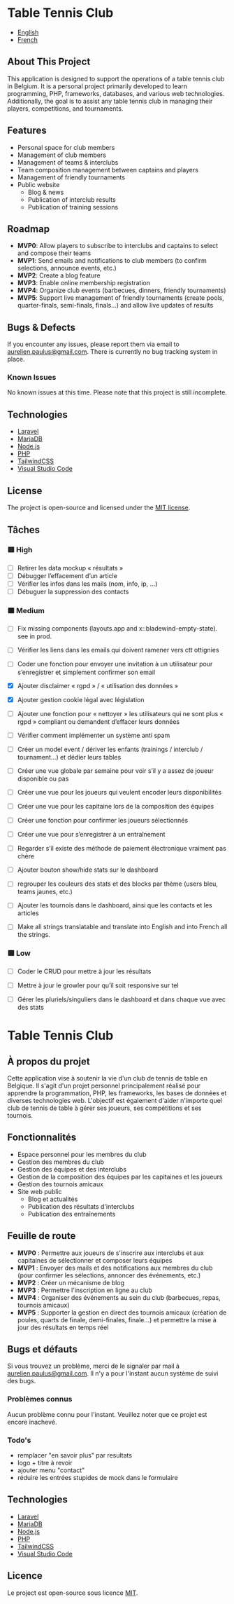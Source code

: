 # Table Tennis Club

- [English](#about-this-project)
- [French](#à-propos-du-projet)

## About This Project

This application is designed to support the operations of a table tennis club in Belgium. It is a personal project primarily developed to learn programming, PHP, frameworks, databases, and various web technologies. Additionally, the goal is to assist any table tennis club in managing their players, competitions, and tournaments.

## Features

- Personal space for club members
- Management of club members
- Management of teams & interclubs
- Team composition management between captains and players
- Management of friendly tournaments
- Public website
  - Blog & news
  - Publication of interclub results
  - Publication of training sessions

## Roadmap

- **MVP0**: Allow players to subscribe to interclubs and captains to select and compose their teams
- **MVP1**: Send emails and notifications to club members (to confirm selections, announce events, etc.)
- **MVP2**: Create a blog feature
- **MVP3**: Enable online membership registration
- **MVP4**: Organize club events (barbecues, dinners, friendly tournaments)
- **MVP5**: Support live management of friendly tournaments (create pools, quarter-finals, semi-finals, finals...) and allow live updates of results

## Bugs & Defects

If you encounter any issues, please report them via email to aurelien.paulus@gmail.com. There is currently no bug tracking system in place.

### Known Issues

No known issues at this time. Please note that this project is still incomplete.

## Technologies

- [Laravel](https://laravel.com/)
- [MariaDB](https://mariadb.org/)
- [Node.js](https://nodejs.org/)
- [PHP](https://www.php.net/)
- [TailwindCSS](https://tailwindcss.com/)
- [Visual Studio Code](https://code.visualstudio.com/)

## License

The project is open-source and licensed under the [MIT license](https://opensource.org/licenses/MIT).

## Tâches

### 🟥 High
- [ ] Retirer les data mockup « résultats » <!-- labels: high, to do -->
- [ ] Débugger l’effacement d’un article <!-- labels: high, to do -->
- [ ] Vérifier les infos dans les mails (nom, info, ip, …) <!-- labels: high, to do -->
- [ ] Débuguer la suppression des contacts

### 🟧 Medium
- [ ] Fix missing components (layouts.app and x::bladewind-empty-state). see in prod. <!-- labels: medium, to do -->
- [ ] Vérifier les liens dans les emails qui doivent ramener vers ctt ottignies <!-- labels: medium, to do -->
- [ ] Coder une fonction pour envoyer une invitation à un utilisateur pour s’enregistrer et simplement confirmer son email <!-- labels: medium, to do -->
- [x] Ajouter disclaimer « rgpd » / « utilisation des données » <!-- labels: medium, to do -->
- [x] Ajouter gestion cookie légal avec législation <!-- labels: medium, to do -->
- [ ] Ajouter une fonction pour « nettoyer » les utilisateurs qui ne sont plus « rgpd » compliant ou demandent d’effacer leurs données <!-- labels: medium, to do -->
- [ ] Vérifier comment implémenter un système anti spam <!-- labels: medium, to do -->
- [ ] Créer un model event / dériver les enfants (trainings / interclub / tournament…) et dédier leurs tables <!-- labels: medium, to do -->
- [ ] Créer une vue globale par semaine pour voir s’il y a assez de joueur disponible ou pas <!-- labels: medium, to do -->
- [ ] Créer une vue pour les joueurs qui veulent encoder leurs disponibilités <!-- labels: medium, to do -->
- [ ] Créer une vue pour les capitaine lors de la composition des équipes <!-- labels: medium, to do -->
- [ ] Créer une fonction pour confirmer les joueurs sélectionnés <!-- labels: medium, to do -->
- [ ] Créer une vue pour s’enregistrer à un entraînement <!-- labels: medium, to do -->
- [ ] Regarder s’il existe des méthode de paiement électronique vraiment pas chère <!-- labels: medium, to do -->
- [ ] Ajouter bouton show/hide stats sur le dashboard <!-- labels: medium, to do -->
- [ ] regrouper les couleurs des stats et des blocks par thème (users bleu, teams jaunes, etc.) <!-- labels: medium, to do -->
- [ ] Ajouter les tournois dans le dashboard, ainsi que les contacts et les articles <!-- labels: medium, to do -->
- [ ] Make all strings translatable and translate into English and into French all the strings.


### 🟩 Low
- [ ] Coder le CRUD pour mettre à jour les résultats <!-- labels: low, to do -->
- [ ] Mettre à jour le growler pour qu’il soit responsive sur tel <!-- labels: low, to do -->
- [ ] Gérer les pluriels/singuliers dans le dashboard et dans chaque vue avec des stats <!-- labels: low, to do -->


# Table Tennis Club

## À propos du projet

Cette application vise à soutenir la vie d'un club de tennis de table en Belgique. Il s'agit d'un projet personnel principalement réalisé pour apprendre la programmation, PHP, les frameworks, les bases de données et diverses technologies web. L'objectif est également d'aider n'importe quel club de tennis de table à gérer ses joueurs, ses compétitions et ses tournois.

## Fonctionnalités

- Espace personnel pour les membres du club
- Gestion des membres du club
- Gestion des équipes et des interclubs
- Gestion de la composition des équipes par les capitaines et les joueurs
- Gestion des tournois amicaux
- Site web public
  - Blog et actualités
  - Publication des résultats d'interclubs
  - Publication des entraînements

## Feuille de route

- **MVP0** : Permettre aux joueurs de s'inscrire aux interclubs et aux capitaines de sélectionner et composer leurs équipes
- **MVP1** : Envoyer des mails et des notifications aux membres du club (pour confirmer les sélections, annoncer des événements, etc.)
- **MVP2** : Créer un mécanisme de blog
- **MVP3** : Permettre l'inscription en ligne au club
- **MVP4** : Organiser des événements au sein du club (barbecues, repas, tournois amicaux)
- **MVP5** : Supporter la gestion en direct des tournois amicaux (création de poules, quarts de finale, demi-finales, finale...) et permettre la mise à jour des résultats en temps réel

## Bugs et défauts

Si vous trouvez un problème, merci de le signaler par mail à aurelien.paulus@gmail.com. Il n'y a pour l'instant aucun système de suivi des bugs.

### Problèmes connus

Aucun problème connu pour l'instant. Veuillez noter que ce projet est encore inachevé.

### Todo's
- remplacer "en savoir plus" par resultats
- logo + titre à revoir
- ajouter menu "contact"
- réduire les entrées stupides de mock dans le formulaire

## Technologies

- [Laravel](https://laravel.com/)
- [MariaDB](https://mariadb.org/)
- [Node.js](https://nodejs.org/fr)
- [PHP](https://www.php.net/)
- [TailwindCSS](https://tailwindcss.com/)
- [Visual Studio Code](https://code.visualstudio.com/)

## Licence

Le project est open-source sous licence [MIT](https://opensource.org/licenses/MIT).
